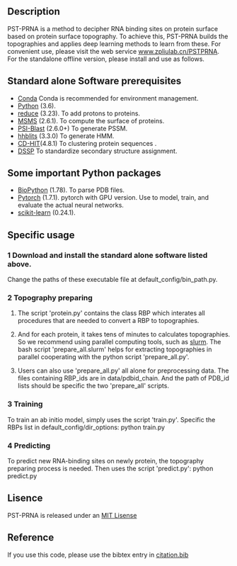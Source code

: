 ## Description
PST-PRNA is a method to decipher RNA binding sites on protein surface based on protein surface topography. To achieve this, PST-PRNA builds the topographies and applies deep learning methods to learn from these. For convenient use, please visit the web service www.zpliulab.cn/PSTPRNA. For the standalone offline version, please install and use as follows.

## Standard alone Software prerequisites
* [Conda](https://docs.conda.io/en/latest/miniconda.html) Conda is recommended for environment management.
* [Python](https://www.python.org/) (3.6).
* [reduce](http://kinemage.biochem.duke.edu/software/reduce.php) (3.23). To add protons to proteins.
* [MSMS](http://mgltools.scripps.edu/packages/MSMS/) (2.6.1). To compute the surface of proteins.
* [PSI-Blast](https://blast.ncbi.nlm.nih.gov/) (2.6.0+) To generate PSSM.
* [hhblits](https://github.com/soedinglab/hh-suite) (3.3.0) To generate HMM.
* [CD-HIT](http://weizhong-lab.ucsd.edu/cd-hit/)(4.8.1) To clustering protein sequences .
* [DSSP](https://swift.cmbi.umcn.nl/gv/dssp/) To standardize secondary structure assignment.

## Some important Python packages
* [BioPython](https://github.com/biopython/biopython) (1.78). To parse PDB files.
* [Pytorch](https://pytorch.org/) (1.7.1). pytorch with GPU version. Use to model, train, and evaluate the actual neural networks.
* [scikit-learn](https://scikit-learn.org/) (0.24.1).

## Specific usage

### 1 Download and install the standard alone software listed above.
Change the paths of these executable file at default_config/bin_path.py.


### 2 Topography preparing

1. The script 'protein.py' contains the class RBP which interates all procedures that are needed to convert a RBP to topographies.
2. And for each protein, it takes tens of minutes to calculates topographies. So we recommend using parallel computing tools, such as [slurm](https://slurm.schedmd.com/). The bash script 'prepare_all.slurm' helps for extracting topographies in parallel cooperating with the python script 'prepare_all.py'.


3. Users can also use 'prepare_all.py' all alone for preprocessing data. The files containing RBP_ids are in data/pdbid_chain. And the path of PDB_id lists should be specific the two 'prepare_all' scripts.


### 3 Training
To train an ab initio model, simply uses the script 'train.py'. Specific the RBPs list in default_config/dir_options:
python train.py

### 4 Predicting
To predict new RNA-binding sites on newly protein, the topography preparing process is needed. Then uses the script 'predict.py':
python predict.py

## Lisence
PST-PRNA is released under an [MIT Lisense](LICENSE)
## Reference
If you use this code, please use the bibtex entry in [citation.bib](citation.bib)